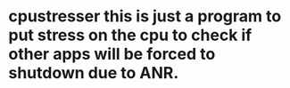 # cpustresser this is just a program to put stress on the cpu to check if other apps will be forced to shutdown due to ANR.
